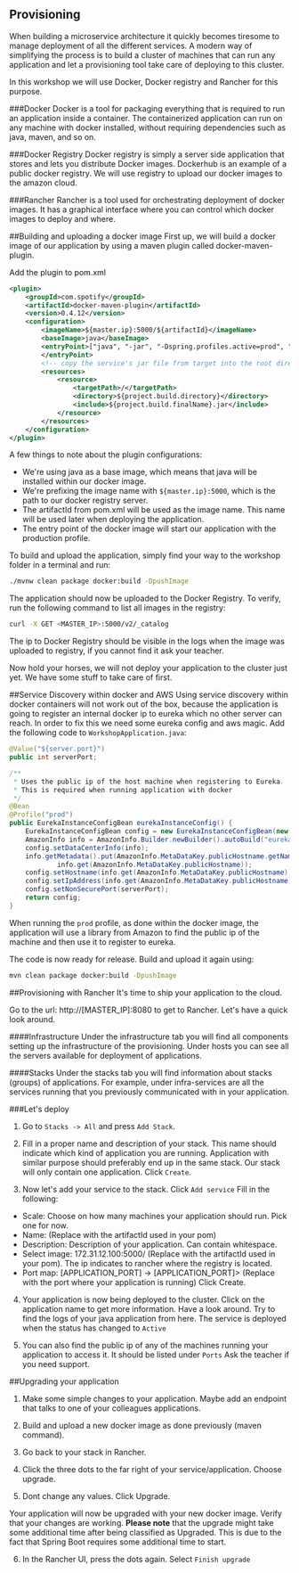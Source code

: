 Provisioning
-------
When building a microservice architecture it quickly becomes tiresome to manage deployment of all the different services. 
A modern way of simplifying the process is to build a cluster of machines that can run any application and let a provisioning tool take care of deploying to this cluster. 

In this workshop we will use Docker, Docker registry and Rancher for this purpose. 

###Docker
Docker is a tool for packaging everything that is required to run an application inside a container. 
The containerized application can run on any machine with docker installed, without requiring dependencies such as java, maven, and so on.

###Docker Registry
Docker registry is simply a server side application that stores and lets you distribute Docker images. Dockerhub is an example of a public docker registry. 
We will use registry to upload our docker images to the amazon cloud.

###Rancher
Rancher is a tool used for orchestrating deployment of docker images. It has a graphical interface where you can control which docker images to deploy and where.
 
##Building and uploading a docker image
First up, we will build a docker image of our application by using a maven plugin called docker-maven-plugin.
 
Add the plugin to pom.xml
```xml
<plugin>
    <groupId>com.spotify</groupId>
    <artifactId>docker-maven-plugin</artifactId>
    <version>0.4.12</version>
    <configuration>
        <imageName>${master.ip}:5000/${artifactId}</imageName>
        <baseImage>java</baseImage>
        <entryPoint>["java", "-jar", "-Dspring.profiles.active=prod", "/${project.build.finalName}.jar"]
        </entryPoint>
        <!-- copy the service's jar file from target into the root directory of the image -->
        <resources>
            <resource>
                <targetPath>/</targetPath>
                <directory>${project.build.directory}</directory>
                <include>${project.build.finalName}.jar</include>
            </resource>
        </resources>
    </configuration>
</plugin>
```

A few things to note about the plugin configurations:
* We're using java as a base image, which means that java will be installed within our docker image.
* We're prefixing the image name with `${master.ip}:5000`, which is the path to our docker registry server.
* The artifactId from pom.xml will be used as the image name. This name will be used later when deploying the application.
* The entry point of the docker image will start our application with the production profile.

To build and upload the application, simply find your way to the workshop folder in a terminal and run:

```bash
./mvnw clean package docker:build -DpushImage
```

The application should now be uploaded to the Docker Registry. To verify, run the following command to list all images in the registry:

```bash
curl -X GET <MASTER_IP>:5000/v2/_catalog
```

The ip to Docker Registry should be visible in the logs when the image was uploaded to registry, if you cannot find it ask your teacher.

Now hold your horses, we will not deploy your application to the cluster just yet. We have some stuff to take care of first. 

##Service Discovery within docker and AWS
Using service discovery within docker containers will not work out of the box, because the application is going to register an internal docker ip to eureka which no other server can reach.
In order to fix this we need some eureka config and aws magic. Add the following code to `WorkshopApplication.java`:
  
```java
@Value("${server.port}")
public int serverPort;

/**
 * Uses the public ip of the host machine when registering to Eureka.
 * This is required when running application with docker
 */
@Bean
@Profile("prod")
public EurekaInstanceConfigBean eurekaInstanceConfig() {
    EurekaInstanceConfigBean config = new EurekaInstanceConfigBean(new InetUtils(new InetUtilsProperties()));
    AmazonInfo info = AmazonInfo.Builder.newBuilder().autoBuild("eureka");
    config.setDataCenterInfo(info);
    info.getMetadata().put(AmazonInfo.MetaDataKey.publicHostname.getName(),
            info.get(AmazonInfo.MetaDataKey.publicHostname));
    config.setHostname(info.get(AmazonInfo.MetaDataKey.publicHostname));
    config.setIpAddress(info.get(AmazonInfo.MetaDataKey.publicHostname));
    config.setNonSecurePort(serverPort);
    return config;
}
```

When running the `prod` profile, as done within the docker image, the application will use a library from Amazon to find the public ip of the machine and then use it to register to eureka. 

The code is now ready for release. Build and upload it again using: 

```bash
mvn clean package docker:build -DpushImage
```

##Provisioning with Rancher
It's time to ship your application to the cloud. 

Go to the url: http://[MASTER_IP]:8080 to get to Rancher. Let's have a quick look around.

####Infrastructure 
Under the infrastructure tab you will find all components setting up the infrastructure of the provisioning. Under hosts you can see all the servers available for deployment of applications. 

####Stacks
Under the stacks tab you will find information about stacks (groups) of applications. For example, under infra-services are all the services running that you previously communicated with in your application.
 
###Let's deploy
1. Go to `Stacks -> All` and press `Add Stack`. 
2. Fill in a proper name and description of your stack. 
This name should indicate which kind of application you are running. Application with similar purpose should preferably end up in the same stack. Our stack will only contain one application.
Click `Create`.

3.  Now let's add your service to the stack. Click `Add service`
Fill in the following:
* Scale: Choose on how many machines your application should run. Pick one for now.
* Name: <artifactId> (Replace with the artifactId used in your pom)
* Description: Description of your application. Can contain whitespace.
* Select image: 172.31.12.100:5000/<artifactId> (Replace with the artifactId used in your pom). The ip indicates to rancher where the registry is located. 
* Port map: [APPLICATION_PORT] -> [APPLICATION_PORT]> (Replace with the port where your application is running)
Click Create.

4. Your application is now being deployed to the cluster. Click on the application name to get more information. 
Have a look around. Try to find the logs of your java application from here. The service is deployed when the status has changed to `Active`

5. You can also find the public ip of any of the machines running your application to access it. It should be listed under `Ports` 
Ask the teacher if you need support. 

##Upgrading your application
1. Make some simple changes to your application. Maybe add an endpoint that talks to one of your colleagues applications.
 
2. Build and upload a new docker image as done previously (maven command).

3. Go back to your stack in Rancher.
 
4. Click the three dots to the far right of your service/application. Choose upgrade.

5. Dont change any values. Click Upgrade.

Your application will now be upgraded with your new docker image. Verify that your changes are working. **Please note** that the upgrade might take some additional time after being
classified as Upgraded. This is due to the fact that Spring Boot requires some additional time to start.

6. In the Rancher UI, press the dots again. Select `Finish upgrade`
 